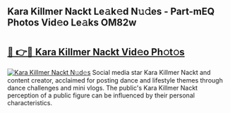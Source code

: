 ## Kara Killmer Nackt Le𝚊k𝚎d N𝚞𝚍es - Part-mEQ Photos Vid𝚎o Le𝚊ks OM82w

# <h2><a href="http://fb8kbx.evod.top/?m=Kara+Killmer+Nackt">🔗 👉🔴 Kara Killmer Nackt Vid𝚎o Ph𝚘t𝚘s</a></h2>

[![Kara Killmer Nackt N𝚞d𝚎s](https://i.imgur.com/8V9OHl7.gif)](http://fb8kbx.evod.top/?m=Kara+Killmer+Nackt)
Social media star Kara Killmer Nackt and content creator, acclaimed for posting dance and lifestyle themes through dance challenges and mini vlogs. The public's Kara Killmer Nackt perception of a public figure can be influenced by their personal characteristics. 
